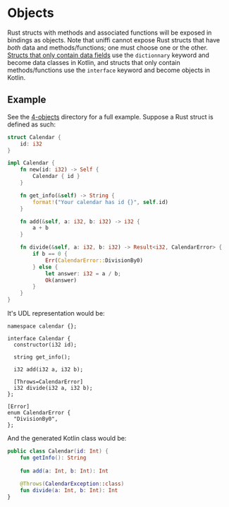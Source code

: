 # Objects
Rust structs with methods and associated functions will be exposed in bindings as objects. Note that uniffi cannot expose Rust structs that have _both_ data and methods/functions; one must choose one or the other. [Structs that only contain data fields](structs.md) use the `dictionnary` keyword and become data classes in Kotlin, and structs that only contain methods/functions use the `interface` keyword and become objects in Kotlin.

## Example
See the [4-objects](https://github.com/thunderbiscuit/uniffi-examples/tree/master/4-objects) directory for a full example. Suppose a Rust struct is defined as such:
```rust
struct Calendar {
    id: i32
}

impl Calendar {
    fn new(id: i32) -> Self {
        Calendar { id }
    }

    fn get_info(&self) -> String {
        format!("Your calendar has id {}", self.id)
    }

    fn add(&self, a: i32, b: i32) -> i32 {
        a + b
    }

    fn divide(&self, a: i32, b: i32) -> Result<i32, CalendarError> {
        if b == 0 {
            Err(CalendarError::DivisionBy0)
        } else {
            let answer: i32 = a / b;
            Ok(answer)
        }
    }
}
```

It's UDL representation would be:
```uniffi-udl
namespace calendar {};

interface Calendar {
  constructor(i32 id);

  string get_info();

  i32 add(i32 a, i32 b);

  [Throws=CalendarError]
  i32 divide(i32 a, i32 b);
};

[Error]
enum CalendarError {
  "DivisionBy0",
};
```

And the generated Kotlin class would be:
```kotlin
public class Calendar(id: Int) {
    fun getInfo(): String
    
    fun add(a: Int, b: Int): Int
    
    @Throws(CalendarException::class)
    fun divide(a: Int, b: Int): Int
}
```
